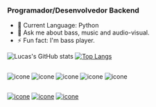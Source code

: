 ### Programador/Desenvolvedor Backend

- 🪪 Current Language: Python 
- 💬 Ask me about bass, music and audio-visual.
- ⚡ Fun fact: I'm bass player.


![Lucas's GitHub stats](https://github-readme-stats.vercel.app/api?username=LucasIdalino&count_private=True&show_icons=true&theme=tokyonight)
[![Top Langs](https://github-readme-stats.vercel.app/api/top-langs/?username=LucasIdalino&layout=compact)](https://github.com/LucasIdalino/github-readme-stats)

##

![icone](https://img.shields.io/badge/Linux_Mint-87CF3E?style=for-the-badge&logo=linux-mint&logoColor=white)
![icone](https://img.shields.io/badge/Python-14354C?style=for-the-badge&logo=python&logoColor=white)
![icone](https://img.shields.io/badge/Django-092E20?style=for-the-badge&logo=django&logoColor=white)
![icone](https://img.shields.io/badge/DJANGO-REST-ff1709?style=for-the-badge&logo=django&logoColor=white&color=ff1709&labelColor=black)
![icone](https://img.shields.io/badge/MySQL-00000F?style=for-the-badge&logo=mysql&logoColor=white)

##

[![icone](https://img.shields.io/badge/LinkedIn-0077B5?style=for-the-badge&logo=linkedin&logoColor=white)](https://www.linkedin.com/in/lucas-idalino-4197391bb/)
[![icone](https://img.shields.io/badge/Microsoft_Outlook-0078D4?style=for-the-badge&logo=microsoft-outlook&logoColor=white)](lucasidalino14@hotmail.com)
[![icone](https://img.shields.io/badge/Codewars-B1361E?style=for-the-badge&logo=Codewars&logoColor=white)](https://www.codewars.com/users/LucasIdalino)
